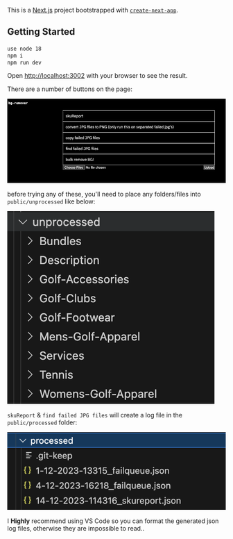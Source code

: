 This is a [Next.js](https://nextjs.org/) project bootstrapped with [`create-next-app`](https://github.com/vercel/next.js/tree/canary/packages/create-next-app).


## Getting Started

```
use node 18
npm i
npm run dev
```

Open [http://localhost:3002](http://localhost:3002) with your browser to see the result.

There are a number of buttons on the page:

![home](/docs/media/bg-screen.png)

before trying any of these, you'll need to place any folders/files into `public/unprocessed` like below:

![unprocessed](/docs/media/unprocessedFolder.png)

`skuReport` & `find failed JPG files` will create a log file in the `public/processed` folder:

![logs](/docs/media/processedLogs.png)

I **Highly** recommend using VS Code so you can format the generated json log files, otherwise they are impossible to read..